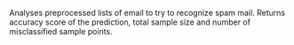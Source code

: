 Analyses preprocessed lists of email to try to recognize spam mail. Returns accuracy score of the prediction, total sample size and number of misclassified sample points.

